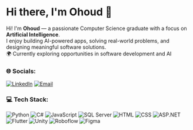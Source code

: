 
# Hi there, I'm Ohoud 👋

Hi! I'm **Ohoud** — a passionate Computer Science graduate with a focus on **Artificial Intelligence**.  
I enjoy building AI-powered apps, solving real-world problems, and designing meaningful software solutions.  
🌍 Currently exploring opportunities in software development and AI



### 🌐 Socials:

[![LinkedIn](https://img.shields.io/badge/LinkedIn-blue?logo=linkedin&logoColor=white)](https://www.linkedin.com/in/ohoud-almutairi-744032282?lipi=urn%3Ali%3Apage%3Ad_flagship3_profile_view_base_contact_details%3BONfcvu%2FmShOaAcGSSAABqA%3D%3D)
[![Email](https://img.shields.io/badge/Email-D14836?logo=gmail&logoColor=white)](mailto:ohoud.almutariri2003@gmail.com)




### 💻 Tech Stack:

![Python](https://img.shields.io/badge/Python-3776AB?style=for-the-badge&logo=python&logoColor=white)
![C#](https://img.shields.io/badge/C%23-68217A?style=for-the-badge&logo=c-sharp&logoColor=white)
![JavaScript](https://img.shields.io/badge/JavaScript-F7DF1E?style=for-the-badge&logo=javascript&logoColor=black)
![SQL Server](https://img.shields.io/badge/SQL--Server-CC2927?style=for-the-badge&logo=microsoftsqlserver&logoColor=white)
![HTML](https://img.shields.io/badge/HTML5-E34F26?style=for-the-badge&logo=html5&logoColor=white)
![CSS](https://img.shields.io/badge/CSS3-1572B6?style=for-the-badge&logo=css3&logoColor=white)
![ASP.NET](https://img.shields.io/badge/ASP.NET-512BD4?style=for-the-badge&logo=.net&logoColor=white)
![Flutter](https://img.shields.io/badge/Flutter-02569B?style=for-the-badge&logo=flutter&logoColor=white)
![Unity](https://img.shields.io/badge/Unity-000000?style=for-the-badge&logo=unity&logoColor=white)
![Roboflow](https://img.shields.io/badge/Roboflow-000000?style=for-the-badge&logo=roboflow&logoColor=white)
![Figma](https://img.shields.io/badge/Figma-F24E1E?style=for-the-badge&logo=figma&logoColor=white)







